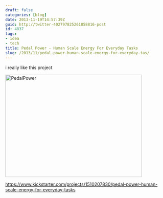 ```yaml
---
draft: false
categories: [blog]
date: 2013-11-19T14:57:39Z
guid: http://twitter-402797825261858816-post
id: 4837
tags:
- idea
- tech
title: Pedal Power - Human Scale Energy For Everyday Tasks
slug: /2013/11/pedal-power-human-scale-energy-for-everyday-tas/
---
```


i really like this project

[<img class="alignnone size-medium wp-image-5528" src="http://stefanocecere.com/wp-content/uploads/sites/3/2013/11/PedalPower-427x320.png" alt="PedalPower" width="427" height="320" />](https://www.kickstarter.com/projects/1510207830/pedal-power-human-scale-energy-for-everyday-tasks)

<https://www.kickstarter.com/projects/1510207830/pedal-power-human-scale-energy-for-everyday-tasks>